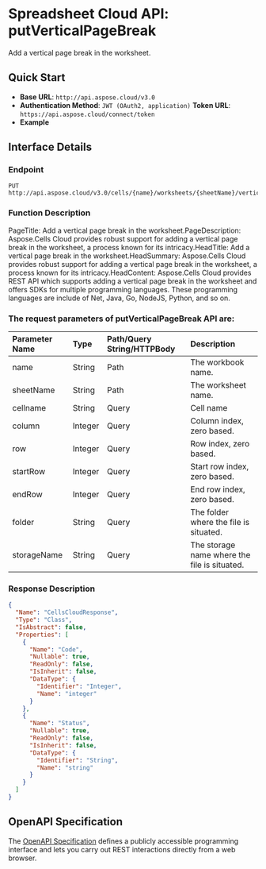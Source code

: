 # **Spreadsheet Cloud API: putVerticalPageBreak**

Add a vertical page break in the worksheet. 


## **Quick Start**

- **Base URL**: `http://api.aspose.cloud/v3.0`
- **Authentication Method**: `JWT (OAuth2, application)`  **Token URL**: `https://api.aspose.cloud/connect/token`
- **Example** 

## **Interface Details**

### **Endpoint** 

```
PUT http://api.aspose.cloud/v3.0/cells/{name}/worksheets/{sheetName}/verticalpagebreaks
```
### **Function Description**
PageTitle: Add a vertical page break in the worksheet.PageDescription: Aspose.Cells Cloud provides robust support for adding a vertical page break in the worksheet, a process known for its intricacy.HeadTitle: Add a vertical page break in the worksheet.HeadSummary: Aspose.Cells Cloud provides robust support for adding a vertical page break in the worksheet, a process known for its intricacy.HeadContent: Aspose.Cells Cloud provides REST API which supports adding a vertical page break in the worksheet and offers SDKs for multiple programming languages. These programming languages are include of Net, Java, Go, NodeJS, Python, and so on.

### The request parameters of **putVerticalPageBreak** API are: 

| Parameter Name | Type | Path/Query String/HTTPBody | Description | 
| :- | :- | :- |:- | 
|name|String|Path|The workbook name.|
|sheetName|String|Path|The worksheet name.|
|cellname|String|Query|Cell name|
|column|Integer|Query|Column index, zero based.|
|row|Integer|Query|Row index, zero based.|
|startRow|Integer|Query|Start row index, zero based.|
|endRow|Integer|Query|End row index, zero based.|
|folder|String|Query|The folder where the file is situated.|
|storageName|String|Query|The storage name where the file is situated.|

### **Response Description**
```json
{
  "Name": "CellsCloudResponse",
  "Type": "Class",
  "IsAbstract": false,
  "Properties": [
    {
      "Name": "Code",
      "Nullable": true,
      "ReadOnly": false,
      "IsInherit": false,
      "DataType": {
        "Identifier": "Integer",
        "Name": "integer"
      }
    },
    {
      "Name": "Status",
      "Nullable": true,
      "ReadOnly": false,
      "IsInherit": false,
      "DataType": {
        "Identifier": "String",
        "Name": "string"
      }
    }
  ]
}
```


## OpenAPI Specification

The [OpenAPI Specification](https://reference.aspose.cloud/cells/#/PageBreaksController/PutVerticalPageBreak) defines a publicly accessible programming interface and lets you carry out REST interactions directly from a web browser.


